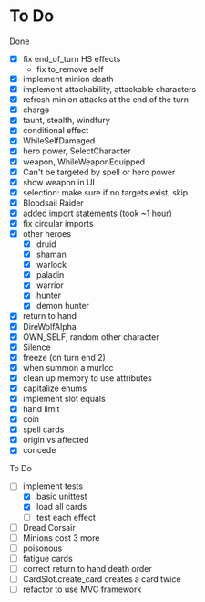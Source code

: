 # To Do

Done

- [x] fix end_of_turn HS effects
  - fix to_remove self
- [x] implement minion death
- [x] implement attackability, attackable characters
- [x] refresh minion attacks at the end of the turn
- [x] charge
- [x] taunt, stealth, windfury
- [x] conditional effect
- [x] WhileSelfDamaged
- [x] hero power, SelectCharacter
- [x] weapon, WhileWeaponEquipped
- [x] Can't be targeted by spell or hero power
- [x] show weapon in UI
- [x] selection: make sure if no targets exist, skip
- [x] Bloodsail Raider
- [x] added import statements (took ~1 hour)
- [x] fix circular imports  
- [x] other heroes
  - [x] druid
  - [x] shaman
  - [x] warlock
  - [x] paladin
  - [x] warrior
  - [x] hunter
  - [x] demon hunter
- [x] return to hand
- [x] DireWolfAlpha
- [x] OWN_SELF, random other character
- [x] Silence
- [x] freeze (on turn end 2)
- [x] when summon a murloc
- [x] clean up memory to use attributes
- [x] capitalize enums
- [x] implement slot equals
- [x] hand limit
- [x] coin
- [x] spell cards
- [x] origin vs affected
- [x] concede

To Do

- [ ] implement tests
  - [x] basic unittest
  - [x] load all cards
  - [ ] test each effect
- [ ] Dread Corsair
- [ ] Minions cost 3 more
- [ ] poisonous
- [ ] fatigue cards
- [ ] correct return to hand death order
- [ ] CardSlot.create_card creates a card twice
- [ ] refactor to use MVC framework
